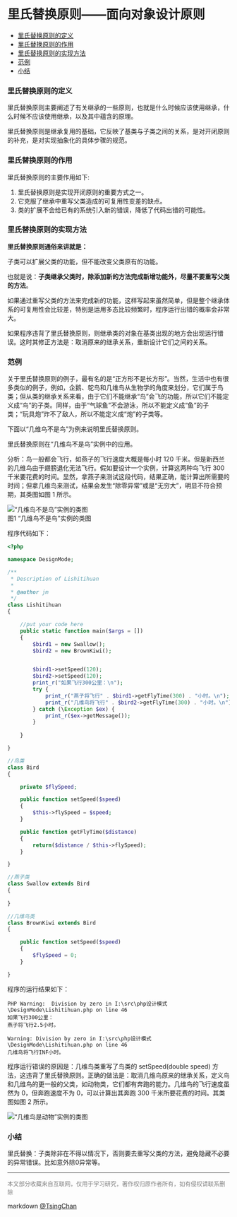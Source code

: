 里氏替换原则——面向对象设计原则
================


<!-- TOC -->

- [里氏替换原则的定义](#里氏替换原则的定义)
- [里氏替换原则的作用](#里氏替换原则的作用)
- [里氏替换原则的实现方法](#里氏替换原则的实现方法)
- [范例](#范例)
- [小结](#小结)

<!-- /TOC -->

### 里氏替换原则的定义
   
里氏替换原则主要阐述了有关继承的一些原则，也就是什么时候应该使用继承，什么时候不应该使用继承，以及其中蕴含的原理。

里氏替换原则是继承复用的基础，它反映了基类与子类之间的关系，是对开闭原则的补充，是对实现抽象化的具体步骤的规范。 

### 里氏替换原则的作用


里氏替换原则的主要作用如下:

1. 里氏替换原则是实现开闭原则的重要方式之一。
2. 它克服了继承中重写父类造成的可复用性变差的缺点。
3. 类的扩展不会给已有的系统引入新的错误，降低了代码出错的可能性。

### 里氏替换原则的实现方法


**里氏替换原则通俗来讲就是：**

子类可以扩展父类的功能，但不能改变父类原有的功能。

也就是说：**子类继承父类时，除添加新的方法完成新增功能外，尽量不要重写父类的方法**。  
  
如果通过重写父类的方法来完成新的功能，这样写起来虽然简单，但是整个继承体系的可复用性会比较差，特别是运用多态比较频繁时，程序运行出错的概率会非常大。  
  
如果程序违背了里氏替换原则，则继承类的对象在基类出现的地方会出现运行错误。这时其修正方法是：取消原来的继承关系，重新设计它们之间的关系。  

### 范例

关于里氏替换原则的例子，最有名的是“正方形不是长方形”。当然，生活中也有很多类似的例子，例如，企鹅、鸵鸟和几维鸟从生物学的角度来划分，它们属于鸟类；但从类的继承关系来看，由于它们不能继承“鸟”会飞的功能，所以它们不能定义成“鸟”的子类。同样，由于“气球鱼”不会游泳，所以不能定义成“鱼”的子类；“玩具炮”炸不了敌人，所以不能定义成“炮”的子类等。  
  
下面以“几维鸟不是鸟”为例来说明里氏替换原则。  
  
里氏替换原则在“几维鸟不是鸟”实例中的应用。  
  
分析：鸟一般都会飞行，如燕子的飞行速度大概是每小时 120 千米。但是新西兰的几维鸟由于翅膀退化无法飞行。假如要设计一个实例，计算这两种鸟飞行 300 千米要花费的时间。显然，拿燕子来测试这段代码，结果正确，能计算出所需要的时间；但拿几维鸟来测试，结果会发生“除零异常”或是“无穷大”，明显不符合预期，其类图如图 1 所示。  
  
![“几维鸟不是鸟”实例的类图](http://c.biancheng.net/uploads/allimg/181113/3-1Q11311094H32.gif)  
图1 “几维鸟不是鸟”实例的类图

  
程序代码如下： 
```php
<?php

namespace DesignMode;

/**
 * Description of Lishitihuan
 *
 * @author jm
 */
class Lishitihuan
{

    //put your code here
    public static function main($args = [])
    {
        $bird1 = new Swallow();
        $bird2 = new BrownKiwi();


        $bird1->setSpeed(120);
        $bird2->setSpeed(120);
        print_r("如果飞行300公里：\n");
        try {
            print_r("燕子将飞行" . $bird1->getFlyTime(300) . "小时。\n");
            print_r("几维鸟将飞行" . $bird2->getFlyTime(300) . "小时。\n");
        } catch (\Exception $ex) {
            print_r($ex->getMessage());
        }
        
    }

}

//鸟类
class Bird
{

    private $flySpeed;

    public function setSpeed($speed)
    {
        $this->flySpeed = $speed;
    }

    public function getFlyTime($distance)
    {
        return($distance / $this->flySpeed);
    }

}

//燕子类
class Swallow extends Bird
{
    
}

//几维鸟类
class BrownKiwi extends Bird
{

    public function setSpeed($speed)
    {
        $flySpeed = 0;
    }

}

```
  
程序的运行结果如下： 
```
PHP Warning:  Division by zero in I:\src\php设计模式\DesignMode\Lishitihuan.php on line 46
如果飞行300公里：
燕子将飞行2.5小时。

Warning: Division by zero in I:\src\php设计模式\DesignMode\Lishitihuan.php on line 46
几维鸟将飞行INF小时。

```
  
程序运行错误的原因是：几维鸟类重写了鸟类的 setSpeed(double speed) 方法，这违背了里氏替换原则。正确的做法是：取消几维鸟原来的继承关系，定义鸟和几维鸟的更一般的父类，如动物类，它们都有奔跑的能力。几维鸟的飞行速度虽然为 0，但奔跑速度不为 0，可以计算出其奔跑 300 千米所要花费的时间。其类图如图 2 所示。  
  
![“几维鸟是动物”实例的类图](http://c.biancheng.net/uploads/allimg/181113/3-1Q11311101SN.gif)  


### 小结

里氏替换：子类除非在不得以情况下，否则要去重写父类的方法，避免隐藏不必要的异常错误。比如意外除0异常等。

----
<font size=2 color='grey'>本文部分收藏来自互联网，仅用于学习研究，著作权归原作者所有，如有侵权请联系删除</font>

markdown [@TsingChan](http://www.9ong.com/) 